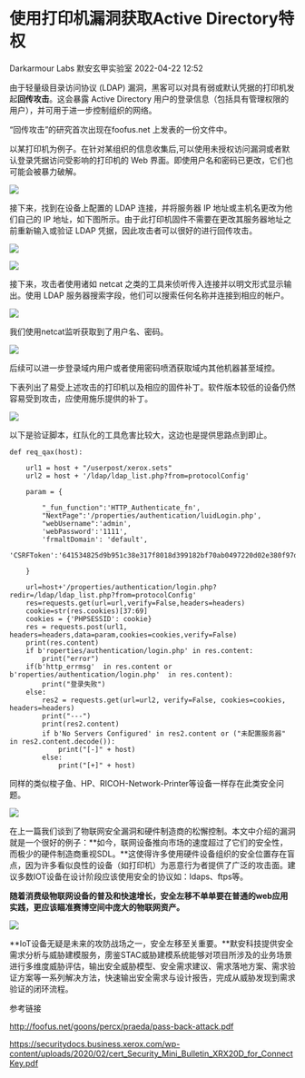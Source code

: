 #  使用打印机漏洞获取Active Directory特权   
Darkarmour Labs  默安玄甲实验室   2022-04-22 12:52  
  
由于轻量级目录访问协议 (LDAP) 漏洞，黑客可以对具有弱或默认凭据的打印机发起**回传攻击**。这会暴露 Active Directory 用户的登录信息（包括具有管理权限的用户），并可用于进一步控制组织的网络。  
  
“回传攻击”的研究首次出现在foofus.net 上发表的一份文件中。  
  
  
以某打印机为例子。在针对某组织的信息收集后,可以使用未授权访问漏洞或者默认登录凭据访问受影响的打印机的 Web 界面。即使用户名和密码已更改，它们也可能会被暴力破解。  
  
![](https://mmbiz.qpic.cn/mmbiz_png/50Hiagic8dst6Q1WHEAKxjsPoOYXiajGDgpAW8p2Q9P1ZhB7wvGjHZ6xI5zVdD6PckxP2YoImurEfJyBemwpBoLuw/640?wx_fmt=png "")  
  
接下来，找到在设备上配置的 LDAP 连接，并将服务器 IP 地址或主机名更改为他们自己的 IP 地址，如下图所示。由于此打印机固件不需要在更改其服务器地址之前重新输入或验证 LDAP 凭据，因此攻击者可以很好的进行回传攻击。  
  
![](https://mmbiz.qpic.cn/mmbiz_png/50Hiagic8dst6Q1WHEAKxjsPoOYXiajGDgpffX6dicCeF623ygxvZBAlApjboicBMXtfh92wezX20ZICVXYRuTk2erA/640?wx_fmt=png "")  
  
  
![](https://mmbiz.qpic.cn/mmbiz_png/50Hiagic8dst6Q1WHEAKxjsPoOYXiajGDgpY9XBDQ38T2jENtGWiba0iakUPlq5n1qrfzcxh5iaSkkHdrpj1XlcsjxZg/640?wx_fmt=png "")  
  
接下来，攻击者使用诸如 netcat 之类的工具来侦听传入连接并以明文形式显示输出。使用 LDAP 服务器搜索字段，他们可以搜索任何名称并连接到相应的帐户。  
  
![](https://mmbiz.qpic.cn/mmbiz_png/50Hiagic8dst6Q1WHEAKxjsPoOYXiajGDgpicfn5nshj75dd1nMYP9utJzcl4XGtlu5vb24MdianDZzYukRLQC4TibqQ/640?wx_fmt=png "")  
  
我们使用netcat监听获取到了用户名、密码。  
  
![](https://mmbiz.qpic.cn/mmbiz_png/50Hiagic8dst6Q1WHEAKxjsPoOYXiajGDgpziaicLl3FLicl051HM6ulD6uyIdN2OicdSwS2mJCFTC4ZY0VwcXrI2y8dQ/640?wx_fmt=png "")  
  
后续可以进一步登录域内用户或者使用密码喷洒获取域内其他机器甚至域控。  
  
  
下表列出了易受上述攻击的打印机以及相应的固件补丁。软件版本较低的设备仍然容易受到攻击，应使用施乐提供的补丁。  
  
![](https://mmbiz.qpic.cn/mmbiz_png/50Hiagic8dst6Q1WHEAKxjsPoOYXiajGDgp8De2CcdTmOXKfZYDiacnOW0jrNKw5TS5WwWv6PGWcPAPmuDia9NveIiaQ/640?wx_fmt=png "")  
  
以下是验证脚本，红队化的工具危害比较大，这边也是提供思路点到即止。  
```
def req_qax(host):

    url1 = host + "/userpost/xerox.sets"
    url2 = host + '/ldap/ldap_list.php?from=protocolConfig'

    param = {

        "_fun_function":'HTTP_Authenticate_fn',
        "NextPage":'/properties/authentication/luidLogin.php',
        "webUsername":'admin',
        'webPassword':'1111',
        'frmaltDomain': 'default',
        'CSRFToken':'641534825d9b951c38e317f8018d399182bf70ab0497220d02e380f97d62b9e0c9fcb16f1ef979341d2fee718c4e9e62df9b4e60d626a121e660e492383724ab'

    }

    url=host+'/properties/authentication/login.php?redir=/ldap/ldap_list.php?from=protocolConfig'
    res=requests.get(url=url,verify=False,headers=headers)
    cookie=str(res.cookies)[37:69]
    cookies = {'PHPSESSID': cookie}
    res = requests.post(url1, headers=headers,data=param,cookies=cookies,verify=False)
    print(res.content)
    if b'roperties/authentication/login.php' in res.content:
        print("error")
    if(b'http_errmsg'  in res.content or b'roperties/authentication/login.php'  in res.content):
        print("登录失败")
    else:
        res2 = requests.get(url=url2, verify=False, cookies=cookies, headers=headers)
        print("---")
        print(res2.content)
        if b'No Servers Configured' in res2.content or ("未配置服务器" in res2.content.decode()):
            print("[-]" + host)
        else:
            print("[+]" + host)
```  
  
同样的类似梭子鱼、HP、RICOH-Network-Printer等设备一样存在此类安全问题。  
  
![](https://mmbiz.qpic.cn/mmbiz_png/50Hiagic8dst6Q1WHEAKxjsPoOYXiajGDgpThUmEZiaWexesN9hYH2NjgyYM6VVu3CpEZgMp78h3Dnj78TcnsibSMUw/640?wx_fmt=png "")  
  
在上一篇我们谈到了物联网安全漏洞和硬件制造商的松懈控制。本文中介绍的漏洞就是一个很好的例子：**如今，联网设备推向市场的速度超过了它们的安全性，而极少的硬件制造商重视SDL。**这使得许多使用硬件设备组织的安全位置存在盲点，因为许多看似良性的设备（如打印机）为恶意行为者提供了广泛的攻击面。建议多数IOT设备在设计阶段应该使用安全的协议如：ldaps、ftps等。  
  
  
**随着消费级物联网设备的普及和快速增长，安全左移不单单要在普通的web应用实践，更应该瞄准赛博空间中庞大的物联网资产。**  
  
![](https://mmbiz.qpic.cn/mmbiz_png/50Hiagic8dst4nP5oz5qtrC3Js9dD8VjEDlPsA7ru4eAkiavKPp4IQjz3OSiaZviclQHIXP96qjib1mMc3ntrkd6a7MA/640?wx_fmt=png "")  
  
  
  
**IoT设备无疑是未来的攻防战场之一，安全左移至关重要。**默安科技提供安全需求分析与威胁建模服务，雳鉴STAC威胁建模系统能够对项目所涉及的业务场景进行多维度威胁评估，输出安全威胁模型、安全需求建议、需求落地方案、需求验证方案等一系列解决方法，快速输出安全需求与设计报告，完成从威胁发现到需求验证的闭环流程。  
  
  
  
参考链接  
  
  
http://foofus.net/goons/percx/praeda/pass-back-attack.pdf  
  
https://securitydocs.business.xerox.com/wp-content/uploads/2020/02/cert_Security_Mini_Bulletin_XRX20D_for_ConnectKey.pdf  
